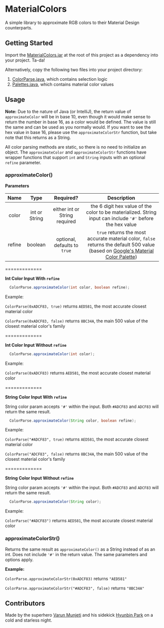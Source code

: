 # MaterialColors
A simple library to approximate RGB colors to their Material Design counterparts.

## Getting Started
Import the [MaterialColors.jar](../master/MaterialColors.jar) at the root of this project as a dependency into your project. Ta-da!

Alternatively, copy the following two files into your project directory: 

1. [ColorParse.java](../master/src/me/hyunbin/colors/ColorParse.java), which contains selection logic
2. [Palettes.java](../master/src/me/hyunbin/colors/Palettes.java), which contains material color values

## Usage

**Note:** 
Due to the nature of Java (or IntelliJ), the return value of `approximateColor` will be in base 10, even though it would make sense to return the number in base 16, as a color would be defined. The value is still the same and can be used as you normally would. If you want to see the hex value in base 16, please use the `approximateColorStr` function, but take note that this returns as a String.

All color parsing methods are static, so there is no need to initialize an object. The `approximateColor` and `approximateColorStr` functions have wrapper functions that support `int` and `String` inputs with an optional `refine` parameter.

### approximateColor()

**Parameters**

|   Name   |  Type  | Required? | Description |
|:--------:|:------:|:---------:|:-----------:|
| color | int or String | either int or String required | the 6 digit hex value of the color to be materialized. String input can include `'#'` before the hex value 
| refine | boolean | optional, defaults to `true` | `true` returns the most accurate material color, `false` returns the default 500 value (based on [Google's Material Color Palette](http://www.google.com/design/spec/style/color.html#color-color-palette))

=============

**Int Color Input With `refine`**
```java
  ColorParse.approximateColor(int color, boolean refine);
```
Example: 

`ColorParse(0xADCF83, true)` returns `AED581`, the most accurate closest material color

`ColorParse(0xADCF83, false)` returns `8BC34A`, the main 500 value of the closest material color's family

=============

**Int Color Input Without `refine`**
```java
  ColorParse.approximateColor(int color);
```
Example: 

`ColorParse(0xADCF83)` returns `AED581`, the most accurate closest material color

=============

**String Color Input With `refine`**

String color param accepts `'#'` within the input. Both `#ADCF83` and `ADCF83` will return the same result. 
```java
  ColorParse.approximateColor(String color, boolean refine);
```
Example: 

`ColorParse("#ADCF83", true)` returns `AED581`, the most accurate closest material color

`ColorParse("ADCF83", false)` returns `8BC34A`, the main 500 value of the closest material color's family

=============

**String Color Input Without `refine`**

String color param accepts `'#'` within the input. Both `#ADCF83` and `ADCF83` will return the same result. 
```java
  ColorParse.approximateColor(String color);
```
Example: 

`ColorParse("#ADCF83")` returns `AED581`, the most accurate closest material color

### approximateColorStr()

Returns the same result as `approximateColor()` as a String instead of as an int. Does not include `'#'` in the return value. The same parameters and options apply. 

**Example:**

`ColorParse.approximateColorStr(0xADCF83)` returns `"AED581"`

`ColorParse.approximateColorStr("#ADCF83", false)` returns `"8BC34A"`

## Contributors
Made by the superhero [Varun Munjeti](https://github.com/vrunjeti) and his sidekick [Hyunbin Park](https://github.com/hyunbin) on a cold and starless night. 
